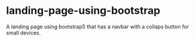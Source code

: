 # landing-page-using-bootstrap
A landing page using bootstrap5 that has a navbar with a collaps button for small devices.
